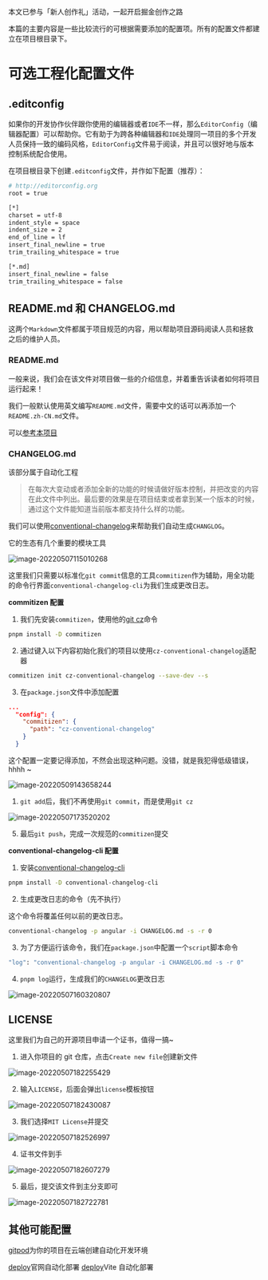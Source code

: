 本文已参与「新人创作礼」活动，一起开启掘金创作之路

本篇的主要内容是一些比较流行的可根据需要添加的配置项。所有的配置文件都建立在项目根目录下。

# 可选工程化配置文件

## .editconfig

如果你的开发协作伙伴跟你使用的编辑器或者`IDE`不一样，那么`EditorConfig`（编辑器配置）可以帮助你。它有助于为跨各种编辑器和`IDE`处理同一项目的多个开发人员保持一致的编码风格，`EditorConfig`文件易于阅读，并且可以很好地与版本控制系统配合使用。

在项目根目录下创建`.editconfig`文件，并作如下配置（推荐）：

```bash
# http://editorconfig.org
root = true

[*]
charset = utf-8
indent_style = space
indent_size = 2
end_of_line = lf
insert_final_newline = true
trim_trailing_whitespace = true

[*.md]
insert_final_newline = false
trim_trailing_whitespace = false

```

## README.md 和 CHANGELOG.md

这两个`Markdown`文件都属于项目规范的内容，用以帮助项目源码阅读人员和拯救之后的维护人员。

### README.md

一般来说，我们会在该文件对项目做一些的介绍信息，并着重告诉读者如何将项目运行起来！

我们一般默认使用英文编写`README.md`文件，需要中文的话可以再添加一个`README.zh-CN.md`文件。

可以[参考本项目](https://github.com/huohuoit/vue3-huohuo-admin/blob/master/README.zh-CN.md)

### CHANGELOG.md

该部分属于自动化工程

> 在每次大变动或者添加全新的功能的时候请做好版本控制，并把改变的内容在此文件中列出。最后要的效果是在项目结束或者拿到某一个版本的时候，通过这个文件能知道当前版本都支持什么样的功能。

我们可以使用[conventional-changelog](https://github.com/conventional-changelog/conventional-changelog)来帮助我们自动生成`CHANGLOG`。

它的生态有几个重要的模块工具

![image-20220507115010268](https://gitee.com/huohuomua/pictures/raw/master/202205071150336.png)

这里我们只需要以标准化`git commit`信息的工具`commitizen`作为辅助，用全功能的命令行界面`conventional-changelog-cli`为我们生成更改日志。

**commitizen 配置**

1. 我们先安装`commitizen`，使用他的[git cz](https://github.com/commitizen/cz-cli)命令

```bash
pnpm install -D commitizen
```

2. 通过键入以下内容初始化我们的项目以使用`cz-conventional-changelog`适配器

```bash
commitizen init cz-conventional-changelog --save-dev --s
```

3. 在`package.json`文件中添加配置

```json
...
  "config": {
    "commitizen": {
      "path": "cz-conventional-changelog"
    }
  }
```

这个配置一定要记得添加，不然会出现这种问题。没错，就是我犯得低级错误，hhhh ~

![image-20220509143658244](https://gitee.com/huohuomua/pictures/raw/master/202205091436336.png)

1. `git add`后，我们不再使用`git commit`，而是使用`git cz`

![image-20220507173520202](https://gitee.com/huohuomua/pictures/raw/master/202205071735241.png)

5. 最后`git push`，完成一次规范的`commitizen`提交

**conventional-changelog-cli 配置**

1. 安装[conventional-changelog-cli](https://github.com/conventional-changelog/conventional-changelog/tree/master/packages/conventional-changelog-cli)

```bash
pnpm install -D conventional-changelog-cli
```

2. 生成更改日志的命令（先不执行）

这个命令将覆盖任何以前的更改日志。

```bash
conventional-changelog -p angular -i CHANGELOG.md -s -r 0
```

3. 为了方便运行该命令，我们在`package.json`中配置一个`script`脚本命令

```bash
"log": "conventional-changelog -p angular -i CHANGELOG.md -s -r 0"
```

4. `pnpm log`运行，生成我们的`CHANGELOG`更改日志

![image-20220507160320807](https://gitee.com/huohuomua/pictures/raw/master/202205071603885.png)

## LICENSE

这里我们为自己的开源项目申请一个证书，值得一搞~

1. 进入你项目的 git 仓库，点击`Create new file`创建新文件

![image-20220507182255429](https://gitee.com/huohuomua/pictures/raw/master/202205071822469.png)

2. 输入`LICENSE`，后面会弹出`license`模板按钮

![image-20220507182430087](https://gitee.com/huohuomua/pictures/raw/master/202205071824127.png)

3. 我们选择`MIT License`并提交

![image-20220507182526997](https://gitee.com/huohuomua/pictures/raw/master/202205071825047.png)

4. 证书文件到手

![image-20220507182607279](https://gitee.com/huohuomua/pictures/raw/master/202205071826323.png)

5. 最后，提交该文件到主分支即可

![image-20220507182722781](https://gitee.com/huohuomua/pictures/raw/master/202205071827811.png)

## 其他可能配置

[gitpod](https://www.gitpod.io/)为你的项目在云端创建自动化开发环境

[deploy](https://gabrielcsapo.github.io/deploy.sh/)官网自动化部署
[deploy](https://cn.vitejs.dev/guide/static-deploy.html#github-pages)Vite 自动化部署
